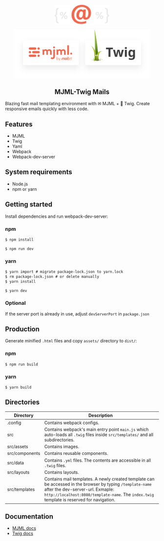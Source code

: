 <!-- logo (start) -->
<p align="center">
  <img src=".github/img/logo.svg" width="180px">
</p>

<p align="center">
  <img src=".github/img/banner.svg" width="450px">
</p>
<!-- logo (end) -->

<!-- title / description (start) -->
<h2 align="center">MJML-Twig Mails</h2>

Blazing fast mail templating environment with ✉ MJML + 🌿 Twig. Create responsive emails quickly with less code.
<!-- title / description (end) -->

<!-- features (start) -->
## Features
- MJML
- Twig
- Yaml
- Webpack
- Webpack-dev-server
<!-- features (end) -->

<!-- system requirements (start) -->
## System requirements
- Node.js
- npm or yarn
<!-- system requirements (end) -->

<!-- getting started (start) -->
## Getting started
Install dependencies and run webpack-dev-server:

### npm

```shell
$ npm install
```

```shell
$ npm run dev
```

### yarn

```shell
$ yarn import # migrate package-lock.json to yarn.lock
$ rm package-lock.json # or delete manually
$ yarn install
```

```shell
$ yarn dev
```

### Optional
If the server port is already in use, adjust `devServerPort` in `package.json`
<!-- getting started (end) -->

<!-- production (start) -->
## Production
Generate minified `.html` files and copy `assets/` directory to `dist/`:

### npm

```shell
$ npm run build
```

### yarn

```shell
$ yarn build
```
<!-- production (end) -->

<!-- directories (start) -->
## Directories
| Directory | Description |
| --- | --- |
| .config | Contains webpack configs. |
| src | Contains webpack's main entry point `main.js` which auto-loads all `.twig` files inside `src/templates/` and all subdirectories. |
| src/assets | Contains images. |
| src/components | Contains reusable components. |
| src/data | Contains `.yml` files. The contents are accessible in all `.twig` files. |
| src/layouts | Contains layouts. |
| src/templates | Contains mail templates. A newly created template can be accessed in the browser by typing `/template-name` after the dev-server-url. Exmaple: `http://localhost:8080/template-name`. The `index.twig` template is reserved for navigation. |
<!-- directories (end) -->

<!-- documentation (start) -->
## Documentation
- [MJML docs](https://documentation.mjml.io/)
- [Twig docs](https://twig.symfony.com/doc/2.x/)
<!-- documentation (end) -->
